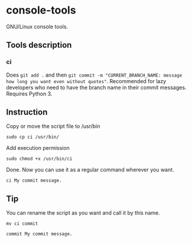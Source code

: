 # console-tools
GNU/Linux console tools.


## Tools description
### ci
Does `git add .` and then `git commit -m "CURRENT_BRANCH_NAME: message how long you want even without quotes"`. Recommended for lazy developers who need to have the branch name in their commit messages. Requires Python 3.


## Instruction

Copy or move the script file to /usr/bin
```
sudo cp ci /usr/bin/
```

Add execution permission
```
sudo chmod +x /usr/bin/ci
```

Done. Now you can use it as a regular command wherever you want.
```
ci My commit message.
```


## Tip
You can rename the script as you want and call it by this name.
```
mv ci commit
```
```
commit My commit message.
```
